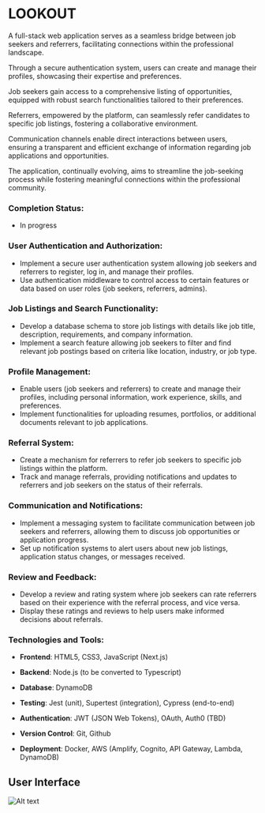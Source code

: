 # LOOKOUT

A full-stack web application serves as a seamless bridge between job seekers and referrers, facilitating connections within the professional landscape.

Through a secure authentication system, users can create and manage their profiles, showcasing their expertise and preferences.

Job seekers gain access to a comprehensive listing of opportunities, equipped with robust search functionalities tailored to their preferences.

Referrers, empowered by the platform, can seamlessly refer candidates to specific job listings, fostering a collaborative environment.

Communication channels enable direct interactions between users, ensuring a transparent and efficient exchange of information regarding job applications and opportunities.

The application, continually evolving, aims to streamline the job-seeking process while fostering meaningful connections within the professional community.

### Completion Status:

-   In progress

### User Authentication and Authorization:

-   Implement a secure user authentication system allowing job seekers and referrers to register, log in, and manage their profiles.
-   Use authentication middleware to control access to certain features or data based on user roles (job seekers, referrers, admins).

### Job Listings and Search Functionality:

-   Develop a database schema to store job listings with details like job title, description, requirements, and company information.
-   Implement a search feature allowing job seekers to filter and find relevant job postings based on criteria like location, industry, or job type.

### Profile Management:

-   Enable users (job seekers and referrers) to create and manage their profiles, including personal information, work experience, skills, and preferences.
-   Implement functionalities for uploading resumes, portfolios, or additional documents relevant to job applications.

### Referral System:

-   Create a mechanism for referrers to refer job seekers to specific job listings within the platform.
-   Track and manage referrals, providing notifications and updates to referrers and job seekers on the status of their referrals.

### Communication and Notifications:

-   Implement a messaging system to facilitate communication between job seekers and referrers, allowing them to discuss job opportunities or application progress.
-   Set up notification systems to alert users about new job listings, application status changes, or messages received.

### Review and Feedback:

-   Develop a review and rating system where job seekers can rate referrers based on their experience with the referral process, and vice versa.
-   Display these ratings and reviews to help users make informed decisions about referrals.

### Technologies and Tools:

-   **Frontend**: HTML5, CSS3, JavaScript (Next.js)

-   **Backend**: Node.js (to be converted to Typescript)

-   **Database**: DynamoDB

-   **Testing**: Jest (unit), Supertest (integration), Cypress (end-to-end)

-   **Authentication**: JWT (JSON Web Tokens), OAuth, Auth0 (TBD)

-   **Version Control**: Git, Github

-   **Deployment**: Docker, AWS (Amplify, Cognito, API Gateway, Lambda, DynamoDB)

## User Interface

![Alt text](public/images/lookout.png)
